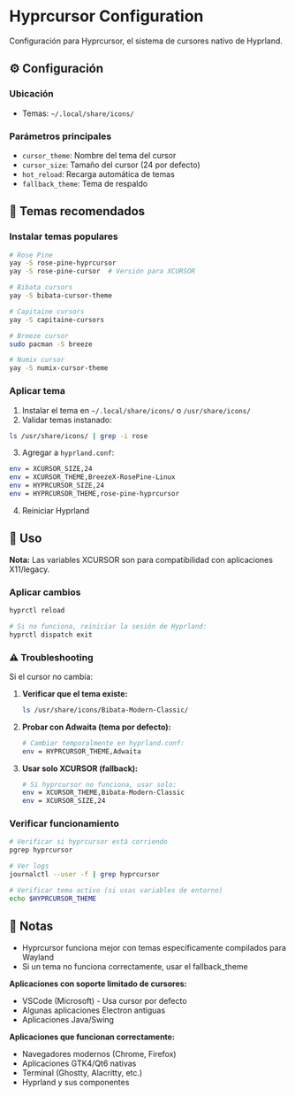 # Hyprcursor Configuration

Configuración para Hyprcursor, el sistema de cursores nativo de Hyprland.

## ⚙️ Configuración

### Ubicación
- Temas: `~/.local/share/icons/`

### Parámetros principales
- `cursor_theme`: Nombre del tema del cursor
- `cursor_size`: Tamaño del cursor (24 por defecto)
- `hot_reload`: Recarga automática de temas
- `fallback_theme`: Tema de respaldo

## 🎨 Temas recomendados

### Instalar temas populares
```bash
# Rose Pine
yay -S rose-pine-hyprcursor
yay -S rose-pine-cursor  # Versión para XCURSOR

# Bibata cursors
yay -S bibata-cursor-theme

# Capitaine cursors
yay -S capitaine-cursors

# Breeze cursor
sudo pacman -S breeze

# Numix cursor
yay -S numix-cursor-theme
```

### Aplicar tema
1. Instalar el tema en `~/.local/share/icons/` o `/usr/share/icons/`
2. Validar temas instanado:
```bash
ls /usr/share/icons/ | grep -i rose
```
3. Agregar a `hyprland.conf`:
```bash
env = XCURSOR_SIZE,24
env = XCURSOR_THEME,BreezeX-RosePine-Linux
env = HYPRCURSOR_SIZE,24
env = HYPRCURSOR_THEME,rose-pine-hyprcursor
```
4. Reiniciar Hyprland

## 🚀 Uso

**Nota:** Las variables XCURSOR son para compatibilidad con aplicaciones X11/legacy.

### Aplicar cambios
```bash
hyprctl reload

# Si no funciona, reiniciar la sesión de Hyprland:
hyprctl dispatch exit
```

### ⚠️ Troubleshooting
Si el cursor no cambia:
1. **Verificar que el tema existe:**
   ```bash
   ls /usr/share/icons/Bibata-Modern-Classic/
   ```

2. **Probar con Adwaita (tema por defecto):**
   ```bash
   # Cambiar temporalmente en hyprland.conf:
   env = HYPRCURSOR_THEME,Adwaita
   ```

3. **Usar solo XCURSOR (fallback):**
   ```bash
   # Si hyprcursor no funciona, usar solo:
   env = XCURSOR_THEME,Bibata-Modern-Classic
   env = XCURSOR_SIZE,24
   ```

### Verificar funcionamiento
```bash
# Verificar si hyprcursor está corriendo
pgrep hyprcursor

# Ver logs
journalctl --user -f | grep hyprcursor

# Verificar tema activo (si usas variables de entorno)
echo $HYPRCURSOR_THEME
```

## 📝 Notas
- Hyprcursor funciona mejor con temas específicamente compilados para Wayland
- Si un tema no funciona correctamente, usar el fallback_theme

**Aplicaciones con soporte limitado de cursores:**
- VSCode (Microsoft) - Usa cursor por defecto
- Algunas aplicaciones Electron antiguas
- Aplicaciones Java/Swing

**Aplicaciones que funcionan correctamente:**
- Navegadores modernos (Chrome, Firefox)
- Aplicaciones GTK4/Qt6 nativas  
- Terminal (Ghostty, Alacritty, etc.)
- Hyprland y sus componentes